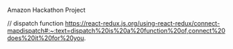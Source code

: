 Amazon Hackathon Project


// dispatch function
https://react-redux.js.org/using-react-redux/connect-mapdispatch#:~:text=dispatch%20is%20a%20function%20of,connect%20does%20it%20for%20you.